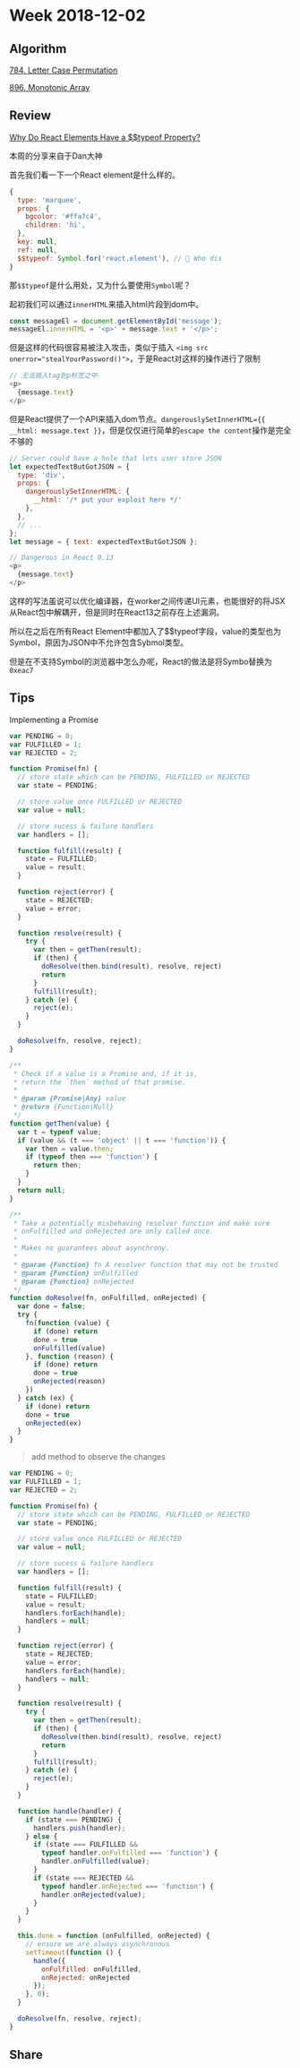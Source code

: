 # Week 2018-12-02

## Algorithm

[784. Letter Case Permutation](https://leetcode.com/problems/letter-case-permutation/)

[896. Monotonic Array](https://leetcode.com/problems/monotonic-array/)

## Review

[Why Do React Elements Have a $$typeof Property?](https://overreacted.io/why-do-react-elements-have-typeof-property/)

本周的分享来自于Dan大神

首先我们看一下一个React element是什么样的。

```js
{
  type: 'marquee',
  props: {
    bgcolor: '#ffa7c4',
    children: 'hi',
  },
  key: null,
  ref: null,
  $$typeof: Symbol.for('react.element'), // 🧐 Who dis
}
```

那`$$typeof`是什么用处，又为什么要使用`Symbol`呢？

起初我们可以通过`innerHTML`来插入html片段到dom中。

```js
const messageEl = document.getElementById('message');
messageEl.innerHTML = '<p>' + message.text + '</p>';
```

但是这样的代码很容易被注入攻击，类似于插入 `<img src onerror="stealYourPassword()">`，于是React对这样的操作进行了限制

```js
// 无法插入tag到p标签之中
<p>
  {message.text}
</p>
```

但是React提供了一个API来插入dom节点。`dangerouslySetInnerHTML={{ __html: message.text }}`，但是仅仅进行简单的`escape the content`操作是完全不够的

```js
// Server could have a hole that lets user store JSON
let expectedTextButGotJSON = {
  type: 'div',
  props: {
    dangerouslySetInnerHTML: {
      __html: '/* put your exploit here */'
    },
  },
  // ...
};
let message = { text: expectedTextButGotJSON };

// Dangerous in React 0.13
<p>
  {message.text}
</p>
```

这样的写法虽说可以优化编译器，在worker之间传递UI元素，也能很好的将JSX从React包中解耦开，但是同时在React13之前存在上述漏洞。

所以在之后在所有React Element中都加入了$$typeof字段，value的类型也为Symbol，原因为JSON中不允许包含Sybmol类型。

但是在不支持Symbol的浏览器中怎么办呢，React的做法是将Symbo替换为 `0xeac7`

## Tips

Implementing a Promise

```js
var PENDING = 0;
var FULFILLED = 1;
var REJECTED = 2;

function Promise(fn) {
  // store state which can be PENDING, FULFILLED or REJECTED
  var state = PENDING;

  // store value once FULFILLED or REJECTED
  var value = null;

  // store sucess & failure handlers
  var handlers = [];

  function fulfill(result) {
    state = FULFILLED;
    value = result;
  }

  function reject(error) {
    state = REJECTED;
    value = error;
  }

  function resolve(result) {
    try {
      var then = getThen(result);
      if (then) {
        doResolve(then.bind(result), resolve, reject)
        return
      }
      fulfill(result);
    } catch (e) {
      reject(e);
    }
  }

  doResolve(fn, resolve, reject);
}

/**
 * Check if a value is a Promise and, if it is,
 * return the `then` method of that promise.
 *
 * @param {Promise|Any} value
 * @return {Function|Null}
 */
function getThen(value) {
  var t = typeof value;
  if (value && (t === 'object' || t === 'function')) {
    var then = value.then;
    if (typeof then === 'function') {
      return then;
    }
  }
  return null;
}

/**
 * Take a potentially misbehaving resolver function and make sure
 * onFulfilled and onRejected are only called once.
 *
 * Makes no guarantees about asynchrony.
 *
 * @param {Function} fn A resolver function that may not be trusted
 * @param {Function} onFulfilled
 * @param {Function} onRejected
 */
function doResolve(fn, onFulfilled, onRejected) {
  var done = false;
  try {
    fn(function (value) {
      if (done) return
      done = true
      onFulfilled(value)
    }, function (reason) {
      if (done) return
      done = true
      onRejected(reason)
    })
  } catch (ex) {
    if (done) return
    done = true
    onRejected(ex)
  }
}
```

> add method to observe the changes

```js
var PENDING = 0;
var FULFILLED = 1;
var REJECTED = 2;

function Promise(fn) {
  // store state which can be PENDING, FULFILLED or REJECTED
  var state = PENDING;

  // store value once FULFILLED or REJECTED
  var value = null;

  // store sucess & failure handlers
  var handlers = [];

  function fulfill(result) {
    state = FULFILLED;
    value = result;
    handlers.forEach(handle);
    handlers = null;
  }

  function reject(error) {
    state = REJECTED;
    value = error;
    handlers.forEach(handle);
    handlers = null;
  }

  function resolve(result) {
    try {
      var then = getThen(result);
      if (then) {
        doResolve(then.bind(result), resolve, reject)
        return
      }
      fulfill(result);
    } catch (e) {
      reject(e);
    }
  }

  function handle(handler) {
    if (state === PENDING) {
      handlers.push(handler);
    } else {
      if (state === FULFILLED &&
        typeof handler.onFulfilled === 'function') {
        handler.onFulfilled(value);
      }
      if (state === REJECTED &&
        typeof handler.onRejected === 'function') {
        handler.onRejected(value);
      }
    }
  }

  this.done = function (onFulfilled, onRejected) {
    // ensure we are always asynchronous
    setTimeout(function () {
      handle({
        onFulfilled: onFulfilled,
        onRejected: onRejected
      });
    }, 0);
  }

  doResolve(fn, resolve, reject);
}
```

## Share